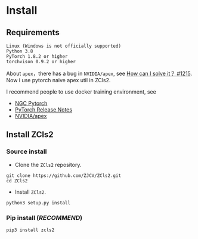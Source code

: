 
# Install

## Requirements

    Linux (Windows is not officially supported)
    Python 3.8
    PyTorch 1.8.2 or higher
    torchvison 0.9.2 or higher

About `apex`，there has a bug in `NVIDIA/apex`, see [How can I solve it？ #1215](https://github.com/NVIDIA/apex/issues/1215). Now i use pytorch naive apex util in ZCls2.

I recommend people to use docker training environment, see

* [NGC Pytorch](https://catalog.ngc.nvidia.com/orgs/nvidia/containers/pytorch)
* [PyTorch Release Notes](https://docs.nvidia.com/deeplearning/frameworks/pytorch-release-notes/index.html)
* [NVIDIA/apex](https://github.com/NVIDIA/apex)

## Install ZCls2

### Source install

* Clone the `ZCls2` repository.

```
git clone https://github.com/ZJCV/ZCls2.git
cd ZCls2
```

* Install `ZCls2`.

```
python3 setup.py install
```

### Pip install (*RECOMMEND*)

```python
pip3 install zcls2
```